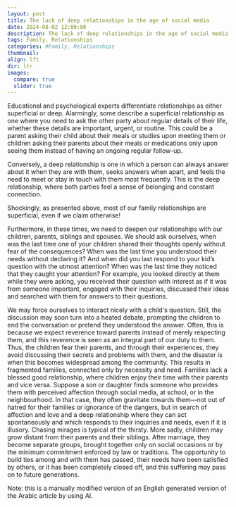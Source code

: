 ```yaml
---
layout: post
title: The lack of deep relationships in the age of social media
date: 2024-08-02 12:00:00
description: The lack of deep relationships in the age of social media
tags: Family, Relationships
categories: #Family, Relationships
thumbnail:
align: lft
dir: ltr
images:
  compare: true
  slider: true
---
```


Educational and psychological experts differentiate relationships as either superficial or deep. Alarmingly, some describe a superficial relationship as one where you need to ask the other party about regular details of their life, whether these details are important, urgent, or routine. This could be a parent asking their child about their meals or studies upon meeting them or children asking their parents about their meals or medications only upon seeing them instead of having an ongoing regular follow-up.

Conversely, a deep relationship is one in which a person can always answer about it when they are with them, seeks answers when apart, and feels the need to meet or stay in touch with them most frequently. This is the deep relationship, where both parties feel a sense of belonging and constant connection.

Shockingly, as presented above, most of our family relationships are superficial, even if we claim otherwise!

Furthermore, in these times, we need to deepen our relationships with our children, parents, siblings and spouses. We should ask ourselves, when was the last time one of your children shared their thoughts openly without fear of the consequences? When was the last time you understood their needs without declaring it? And when did you last respond to your kid’s question with the utmost attention? When was the last time they noticed that they caught your attention? For example, you looked directly at them while they were asking, you received their question with interest as if it was from someone important, engaged with their inquiries, discussed their ideas and searched with them for answers to their questions.

We may force ourselves to interact nicely with a child's question. Still, the discussion may soon turn into a heated debate, prompting the children to end the conversation or pretend they understood the answer. Often, this is because we expect reverence toward parents instead of merely respecting them, and this reverence is seen as an integral part of our duty to them. Thus, the children fear their parents, and through their experiences, they avoid discussing their secrets and problems with them, and the disaster is when this becomes widespread among the community. This results in fragmented families, connected only by necessity and need. Families lack a blessed good relationship, where children enjoy their time with their parents and vice versa. Suppose a son or daughter finds someone who provides them with perceived affection through social media, at school, or in the neighbourhood. In that case, they often gravitate towards them—not out of hatred for their families or ignorance of the dangers, but in search of affection and love and a deep relationship where they can act spontaneously and which responds to their inquiries and needs, even if it is illusory. Chasing mirages is typical of the thirsty. More sadly, children may grow distant from their parents and their siblings. After marriage, they become separate groups, brought together only on social occasions or by the minimum commitment enforced by law or traditions. The opportunity to build ties among and with them has passed, their needs have been satisfied by others, or it has been completely closed off, and this suffering may pass on to future generations.

Note: this is a manually modified version of an English generated version of the Arabic article by using AI.
